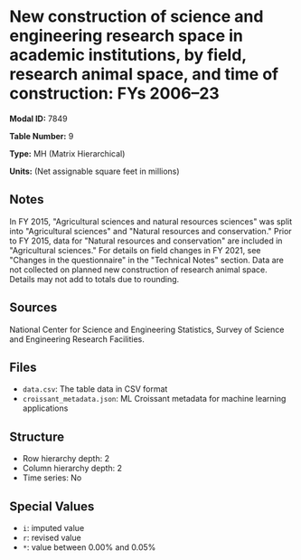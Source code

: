# New construction of science and engineering research space in academic institutions, by field, research animal space, and time of construction: FYs 2006&#8211;23

**Modal ID:** 7849

**Table Number:** 9

**Type:** MH (Matrix Hierarchical)

**Units:** (Net assignable square feet in millions)

## Notes

In FY 2015, "Agricultural sciences and natural resources sciences" was split into "Agricultural sciences" and "Natural resources and conservation." Prior to FY 2015, data for "Natural resources and conservation" are included in "Agricultural sciences." For details on field changes in FY 2021, see "Changes in the questionnaire" in the "Technical Notes" section. Data are not collected on planned new construction of research animal space. Details may not add to totals due to rounding.

## Sources

National Center for Science and Engineering Statistics, Survey of Science and Engineering Research Facilities.

## Files

- `data.csv`: The table data in CSV format
- `croissant_metadata.json`: ML Croissant metadata for machine learning applications

## Structure

- Row hierarchy depth: 2
- Column hierarchy depth: 2
- Time series: No

## Special Values

- `i`: imputed value
- `r`: revised value
- `*`: value between 0.00% and 0.05%
